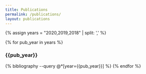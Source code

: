 ```yaml
---
title: Publications
permalink: /publications/
layout: publications
---
```


{% assign years = "2020,2019,2018" | split: ',' %}

{% for pub_year in years %}
<div class="publication-head-content">
<h3> {{pub_year}} </h3>
</div>
{% bibliography --query @*[year={{pub_year}}] %}
{% endfor %}